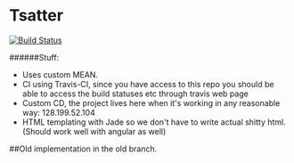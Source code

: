 Tsatter
=======

[![Build Status](https://magnum.travis-ci.com/Tsarpf/Tsatter.svg?token=dpDDmxyBN2PpMoNQcvmf&branch=master)](https://magnum.travis-ci.com/Tsarpf/Tsatter)

######Stuff:
- Uses custom MEAN.
- CI using Travis-CI, since you have access to this repo you should be able to access the build statuses etc through travis web page
- Custom CD, the project lives here when it's working in any reasonable way: 128.199.52.104
- HTML templating with Jade so we don't have to write actual shitty html. (Should work well with angular as well)


##Old implementation in the old branch.
